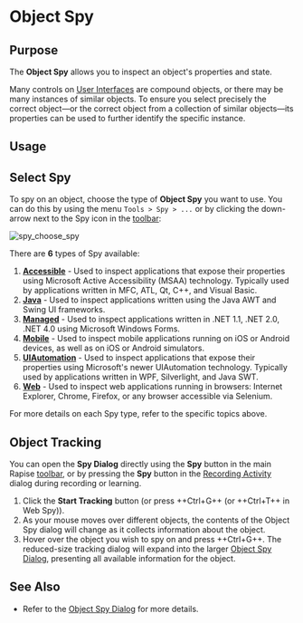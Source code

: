 # Object Spy

## Purpose

The **Object Spy** allows you to inspect an object's properties and state.

Many controls on [User Interfaces](glossary.md) are compound objects, or there may be many instances of similar objects. To ensure you select precisely the correct object—or the correct object from a collection of similar objects—its properties can be used to further identify the specific instance.

## Usage

## Select Spy

To spy on an object, choose the type of **Object Spy** you want to use. You can do this by using the menu `Tools > Spy > ...` or by clicking the down-arrow next to the Spy icon in the [toolbar](menu_and_toolbars.md):

![spy_choose_spy](./img/object_spy1.png)

There are **6** types of Spy available:

1. [**Accessible**](object_spy_accessible.md) - Used to inspect applications that expose their properties using Microsoft Active Accessibility (MSAA) technology. Typically used by applications written in MFC, ATL, Qt, C++, and Visual Basic.
2. [**Java**](object_spy_java.md) - Used to inspect applications written using the Java AWT and Swing UI frameworks.
3. [**Managed**](object_spy_managed.md) - Used to inspect applications written in .NET 1.1, .NET 2.0, .NET 4.0 using Microsoft Windows Forms.
4. [**Mobile**](object_spy_mobile.md) - Used to inspect mobile applications running on iOS or Android devices, as well as on iOS or Android simulators.
5. [**UIAutomation**](object_spy_uiautomation.md) - Used to inspect applications that expose their properties using Microsoft's newer UIAutomation technology. Typically used by applications written in WPF, Silverlight, and Java SWT.
6. [**Web**](web_spy.md) - Used to inspect web applications running in browsers: Internet Explorer, Chrome, Firefox, or any browser accessible via Selenium.

For more details on each Spy type, refer to the specific topics above.

## Object Tracking

You can open the **Spy Dialog** directly using the **Spy** button in the main Rapise [toolbar](menu_and_toolbars.md), or by pressing the **Spy** button in the [Recording Activity](recording_activity_dialog.md) dialog during recording or learning.

1. Click the **Start Tracking** button (or press ++Ctrl+G++ (or ++Ctrl+T++ in Web Spy)).
2. As your mouse moves over different objects, the contents of the Object Spy dialog will change as it collects information about the object.
3. Hover over the object you wish to spy on and press ++Ctrl+G++. The reduced-size tracking dialog will expand into the larger [Object Spy Dialog](ses_spy_dialog.md), presenting all available information for the object.

## See Also

- Refer to the [Object Spy Dialog](ses_spy_dialog.md) for more details.